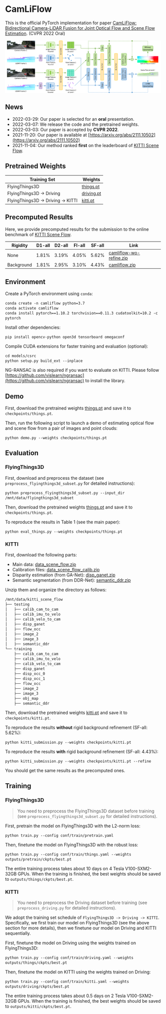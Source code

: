 # CamLiFlow

This is the official PyTorch implementation for paper [CamLiFlow: Bidirectional Camera-LiDAR Fusion for Joint Optical Flow and Scene Flow Estimation](https://arxiv.org/abs/2111.10502). (CVPR 2022 Oral)

![](asserts/arch.png)

## News

* 2022-03-29: Our paper is selected for an **oral** presentation. 
* 2022-03-07: We release the code and the pretrained weights.
* 2022-03-03: Our paper is accepted by **CVPR 2022**.
* 2021-11-20: Our paper is available at [https://arxiv.org/abs/2111.10502](https://arxiv.org/abs/2111.10502)
* 2021-11-04: Our method ranked **first** on the leaderboard of [KITTI Scene Flow](http://www.cvlibs.net/datasets/kitti/eval_scene_flow.php).

## Pretrained Weights

| Training Set | Weights |
|--------------|---------|
| FlyingThings3D | [things.pt](https://drive.google.com/file/d/1gpERBftyqFoA0FPqGczfCXYfDW8B7VTN/view?usp=sharing) |
| FlyingThings3D -> Driving | [driving.pt](https://drive.google.com/file/d/1teNcu11xj_RUVI36DTvSKfCJzEYBWJmu/view?usp=sharing) |
| FlyingThings3D -> Driving -> KITTI | [kitti.pt](https://drive.google.com/file/d/1JfKLJ8mSYDS7rp1Zv6UMsQkHhZgeJqa5/view?usp=sharing) |

## Precomputed Results

Here, we provide precomputed results for the submission to the online benchmark of [KITTI Scene Flow](http://www.cvlibs.net/datasets/kitti/eval_scene_flow.php).

|  Rigidity  | D1-all | D2-all | Fl-all | SF-all | Link |
|------------|--------|--------|--------|--------|------|
|    None    | 1.81%  | 3.19%  | 4.05%  | 5.62%  | [camliflow-wo-refine.zip](https://drive.google.com/file/d/1zfH-uS9MxgZ8JZwUjNNHq7vASz1WD7SW/view?usp=sharing) |
| Background | 1.81%  | 2.95%  | 3.10%  | 4.43%  | [camliflow.zip](https://drive.google.com/file/d/1qi7zxSmEDcCA1ChwVHv6_eyNSXVxez7x/view?usp=sharing) |

## Environment

Create a PyTorch environment using `conda`:

```
conda create -n camliflow python=3.7
conda activate camliflow
conda install pytorch==1.10.2 torchvision==0.11.3 cudatoolkit=10.2 -c pytorch
```

Install other dependencies:

```
pip install opencv-python open3d tensorboard omegaconf
```

Compile CUDA extensions for faster training and evaluation (optional):

```
cd models/csrc
python setup.py build_ext --inplace
```

NG-RANSAC is also required if you want to evaluate on KITTI. Please follow [https://github.com/vislearn/ngransac](https://github.com/vislearn/ngransac) to install the library.

## Demo

First, download the pretrained weights [things.pt](https://drive.google.com/file/d/1gpERBftyqFoA0FPqGczfCXYfDW8B7VTN/view?usp=sharing) and save it to `checkpoints/things.pt`.

Then, run the following script to launch a demo of estimating optical flow and scene flow from a pair of images and point clouds:

```
python demo.py --weights checkpoints/things.pt
```

## Evaluation

### FlyingThings3D

First, download and preprocess the dataset (see `preprocess_flyingthings3d_subset.py` for detailed instructions):

```
python preprocess_flyingthings3d_subset.py --input_dir /mnt/data/flyingthings3d_subset
```

Then, download the pretrained weights [things.pt](https://drive.google.com/file/d/1gpERBftyqFoA0FPqGczfCXYfDW8B7VTN/view?usp=sharing) and save it to `checkpoints/things.pt`.

To reproduce the results in Table 1 (see the main paper):

```
python eval_things.py --weights checkpoints/things.pt
```

### KITTI

First, download the following parts:

* Main data: [data_scene_flow.zip](https://s3.eu-central-1.amazonaws.com/avg-kitti/data_scene_flow.zip)
* Calibration files: [data_scene_flow_calib.zip](https://s3.eu-central-1.amazonaws.com/avg-kitti/data_scene_flow_calib.zip)
* Disparity estimation (from GA-Net): [disp_ganet.zip](https://drive.google.com/file/d/1ieFpOVzqCzT8TXNk1zm2d9RLkrcaI78o/view?usp=sharing)
* Semantic segmentation (from DDR-Net): [semantic_ddr.zip](https://drive.google.com/file/d/1dVSJeE9BBmVv2rCe5TR0PVanEv2WzwIy/view?usp=sharing)

Unzip them and organize the directory as follows:

```
/mnt/data/kitti_scene_flow
├── testing
│   ├── calib_cam_to_cam
│   ├── calib_imu_to_velo
│   ├── calib_velo_to_cam
│   ├── disp_ganet
│   ├── flow_occ
│   ├── image_2
│   ├── image_3
│   ├── semantic_ddr
└── training
    ├── calib_cam_to_cam
    ├── calib_imu_to_velo
    ├── calib_velo_to_cam
    ├── disp_ganet
    ├── disp_occ_0
    ├── disp_occ_1
    ├── flow_occ
    ├── image_2
    ├── image_3
    ├── obj_map
    ├── semantic_ddr
```

Then, download the pretrained weights [kitti.pt](https://drive.google.com/file/d/1JfKLJ8mSYDS7rp1Zv6UMsQkHhZgeJqa5/view?usp=sharing) and save it to `checkpoints/kitti.pt`.

To reproduce the results **without** rigid background refinement (SF-all: 5.62%):

```
python kitti_submission.py --weights checkpoints/kitti.pt
```

To reproduce the results **with** rigid background refinement (SF-all: 4.43%):

```
python kitti_submission.py --weights checkpoints/kitti.pt --refine
```

You should get the same results as the precomputed ones.

## Training

### FlyingThings3D

> You need to preprocess the FlyingThings3D dataset before training (see `preprocess_flyingthings3d_subset.py` for detailed instructions).

First, pretrain the model on FlyingThings3D with the L2-norm loss:

```
python train.py --config conf/train/pretrain.yaml
```

Then, finetune the model on FlyingThings3D with the robust loss:

```
python train.py --config conf/train/things.yaml --weights outputs/pretrain/ckpts/best.pt
```

The entire training process takes about 10 days on 4 Tesla V100-SXM2-32GB GPUs. When the training is finished, the best weights should be saved to `outputs/things/ckpts/best.pt`.

### KITTI

> You need to preprocess the Driving dataset before training (see `preprocess_driving.py` for detailed instructions).

We adopt the training set schedule of `FlyingThings3D -> Driving -> KITTI`. Specifically, we first train our model on FlyingThings3D (see the above section for more details), then we finetune our model on Driving and KITTI sequentially.

First, finetune the model on Driving using the weights trained on FlyingThings3D:

```
python train.py --config conf/train/driving.yaml --weights outputs/things/ckpts/best.pt
```

Then, finetune the model on KITTI using the weights trained on Driving:

```
python train.py --config conf/train/kitti.yaml --weights outputs/driving/ckpts/best.pt
```

The entire training process takes about 0.5 days on 2 Tesla V100-SXM2-32GB GPUs. When the training is finished, the best weights should be saved to `outputs/kitti/ckpts/best.pt`.
